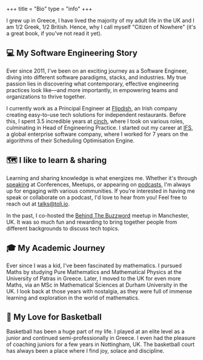 +++
title =  "Bio"
type = "info"
+++

I grew up in Greece, I have lived the majority of my adult life in the UK and I am 1/2 Greek, 1/2 British. Hence, why I call myself "Citizen of Nowhere" (it's a great book, if you've not read it yet).

## 💻 My Software Engineering Story

Ever since 2011, I've been on an exciting journey as a Software Engineer, diving into different software paradigms, stacks, and industries. My true passion lies in discovering what contemporary, effective engineering practices look like—and more importantly, in empowering teams and organizations to thrive together.

I currently work as a Principal Engineer at [Flipdish](www.flipdish.com), an Irish company creating easy-to-use tech solutions for independent restaurants. Before this, I spent 3.5 incredible years at [cinch](cinch.co.uk), where I took on various roles, culminating in Head of Engineering Practice. Ι started out my career at [IFS](https://www.ifs.com/solutions/capabilities/workforce-scheduling-and-planning), a global enterprise software company, where I worked for 7 years on the algorithms of their Scheduling Optimisation Engine.

## 🗺️ I like to learn & sharing

Learning and sharing knowledge is what energizes me. Whether it's through [speaking](talks) at Conferences, Meetups, or appearing on [podcasts](podcasts), I'm always up for engaging with various communities. If you're interested in having me speak or collaborate on a podcast, I'd love to hear from you! Feel free to reach out at <talks@toli.io>.

In the past, I co-hosted the [Behind The Buzzword](https://www.meetup.com/en-AU/Behind-The-Buzz-Word) meetup in Manchester, UK. It was so much fun and rewarding to bring together people from different backgrounds to discuss tech topics.

## 🎓 My Academic Journey

Ever since I was a kid, I've been fascinated by mathematics. I pursued Maths by studying Pure Mathematics and Mathematical Physics at the University of Patras in Greece. Later, I moved to the UK for even more Maths, via an MSc in Mathematical Sciences at Durham University in the UK. I look back at those years with nostalgia, as they were full of immense learning and exploration in the world of mathematics.

## 🏀 My Love for Basketball

Basketball has been a huge part of my life. I played at an elite level as a junior and continued semi-professionally in Greece. I even had the pleasure of coaching juniors for a few years in Nottingham, UK. The basketball court has always been a place where I find joy, solace and discipline.
